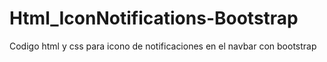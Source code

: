 # Html_IconNotifications-Bootstrap
Codigo html y css para icono de notificaciones en el navbar con bootstrap
